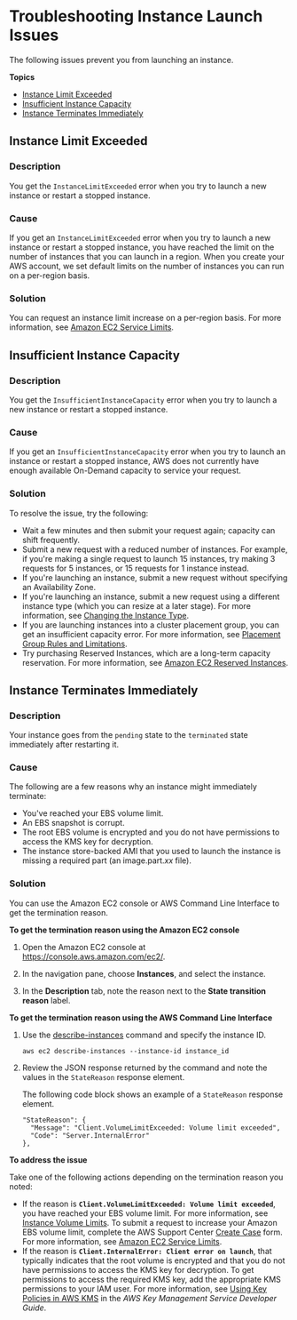 # Troubleshooting Instance Launch Issues<a name="troubleshooting-launch"></a>

The following issues prevent you from launching an instance\.

**Topics**
+ [Instance Limit Exceeded](#troubleshooting-launch-limit)
+ [Insufficient Instance Capacity](#troubleshooting-launch-capacity)
+ [Instance Terminates Immediately](#troubleshooting-launch-internal)

## Instance Limit Exceeded<a name="troubleshooting-launch-limit"></a>

### Description<a name="troubleshooting-launch-limit-description"></a>

You get the `InstanceLimitExceeded` error when you try to launch a new instance or restart a stopped instance\.

### Cause<a name="troubleshooting-launch-limit-cause"></a>

If you get an `InstanceLimitExceeded` error when you try to launch a new instance or restart a stopped instance, you have reached the limit on the number of instances that you can launch in a region\. When you create your AWS account, we set default limits on the number of instances you can run on a per\-region basis\.

### Solution<a name="troubleshooting-launch-limit-solution"></a>

You can request an instance limit increase on a per\-region basis\. For more information, see [Amazon EC2 Service Limits](ec2-resource-limits.md)\.

## Insufficient Instance Capacity<a name="troubleshooting-launch-capacity"></a>

### Description<a name="troubleshooting-launch-capacity-description"></a>

You get the `InsufficientInstanceCapacity` error when you try to launch a new instance or restart a stopped instance\.

### Cause<a name="troubleshooting-launch-capacity-description"></a>

If you get an `InsufficientInstanceCapacity` error when you try to launch an instance or restart a stopped instance, AWS does not currently have enough available On\-Demand capacity to service your request\.

### Solution<a name="troubleshooting-launch-capacity-description"></a>

To resolve the issue, try the following:
+ Wait a few minutes and then submit your request again; capacity can shift frequently\.
+ Submit a new request with a reduced number of instances\. For example, if you're making a single request to launch 15 instances, try making 3 requests for 5 instances, or 15 requests for 1 instance instead\.
+ If you're launching an instance, submit a new request without specifying an Availability Zone\.
+ If you're launching an instance, submit a new request using a different instance type \(which you can resize at a later stage\)\. For more information, see [Changing the Instance Type](ec2-instance-resize.md)\.
+ If you are launching instances into a cluster placement group, you can get an insufficient capacity error\. For more information, see [Placement Group Rules and Limitations](placement-groups.md#concepts-placement-groups)\.
+ Try purchasing Reserved Instances, which are a long\-term capacity reservation\. For more information, see [Amazon EC2 Reserved Instances](https://aws.amazon.com/ec2/purchasing-options/reserved-instances/)\.

## Instance Terminates Immediately<a name="troubleshooting-launch-internal"></a>

### Description<a name="troubleshooting-launch-internal-description"></a>

Your instance goes from the `pending` state to the `terminated` state immediately after restarting it\.

### Cause<a name="troubleshooting-launch-internal-cause"></a>

The following are a few reasons why an instance might immediately terminate:
+ You've reached your EBS volume limit\.
+ An EBS snapshot is corrupt\.
+ The root EBS volume is encrypted and you do not have permissions to access the KMS key for decryption\.
+ The instance store\-backed AMI that you used to launch the instance is missing a required part \(an image\.part\.*xx* file\)\.

### Solution<a name="troubleshooting-launch-internal-solution"></a>

You can use the Amazon EC2 console or AWS Command Line Interface to get the termination reason\.

**To get the termination reason using the Amazon EC2 console**

1. Open the Amazon EC2 console at [https://console\.aws\.amazon\.com/ec2/](https://console.aws.amazon.com/ec2/)\.

1. In the navigation pane, choose **Instances**, and select the instance\.

1. In the **Description** tab, note the reason next to the **State transition reason** label\.

**To get the termination reason using the AWS Command Line Interface**

1. Use the [describe\-instances](https://docs.aws.amazon.com/cli/latest/reference/ec2/describe-instances.html) command and specify the instance ID\.

   ```
   aws ec2 describe-instances --instance-id instance_id
   ```

1. Review the JSON response returned by the command and note the values in the `StateReason` response element\.

   The following code block shows an example of a `StateReason` response element\.

   ```
   "StateReason": {
     "Message": "Client.VolumeLimitExceeded: Volume limit exceeded", 
     "Code": "Server.InternalError"
   },
   ```

**To address the issue**

Take one of the following actions depending on the termination reason you noted:
+ If the reason is **`Client.VolumeLimitExceeded: Volume limit exceeded`**, you have reached your EBS volume limit\. For more information, see [Instance Volume Limits](volume_limits.md)\. To submit a request to increase your Amazon EBS volume limit, complete the AWS Support Center [Create Case](https://console.aws.amazon.com/support/home#/case/create?issueType=service-limit-increase&limitType=service-code-ebs) form\. For more information, see [Amazon EC2 Service Limits](ec2-resource-limits.md)\.
+ If the reason is **`Client.InternalError: Client error on launch`**, that typically indicates that the root volume is encrypted and that you do not have permissions to access the KMS key for decryption\. To get permissions to access the required KMS key, add the appropriate KMS permissions to your IAM user\. For more information, see [Using Key Policies in AWS KMS](https://docs.aws.amazon.com/kms/latest/developerguide/key-policies.html) in the *AWS Key Management Service Developer Guide*\.
